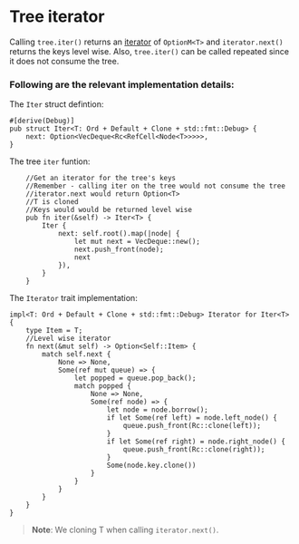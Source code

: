 # Tree iterator

Calling `tree.iter()` returns an [iterator](https://doc.rust-lang.org/std/iter/trait.Iterator.html) of `OptionM<T>` and `iterator.next()` returns the keys level wise. Also, `tree.iter()` can be 
called repeated since it does not consume the tree.

### Following are the relevant implementation details:

The `Iter` struct defintion:
```rust, ignore
#[derive(Debug)]
pub struct Iter<T: Ord + Default + Clone + std::fmt::Debug> {
    next: Option<VecDeque<Rc<RefCell<Node<T>>>>>,
}
```
The tree `iter` funtion:
```rust, ignore
    //Get an iterator for the tree's keys
    //Remember - calling iter on the tree would not consume the tree
    //iterator.next would return Option<T>
    //T is cloned
    //Keys would would be returned level wise
    pub fn iter(&self) -> Iter<T> {
        Iter {
            next: self.root().map(|node| {
                let mut next = VecDeque::new();
                next.push_front(node);
                next
            }),
        }
    }
```
The `Iterator` trait implementation:
```rust,ignore
impl<T: Ord + Default + Clone + std::fmt::Debug> Iterator for Iter<T> {
    type Item = T;
    //Level wise iterator
    fn next(&mut self) -> Option<Self::Item> {
        match self.next {
            None => None,
            Some(ref mut queue) => {
                let popped = queue.pop_back();
                match popped {
                    None => None,
                    Some(ref node) => {
                        let node = node.borrow();
                        if let Some(ref left) = node.left_node() {
                            queue.push_front(Rc::clone(left));
                        }
                        if let Some(ref right) = node.right_node() {
                            queue.push_front(Rc::clone(right));
                        }
                        Some(node.key.clone())
                    }
                }
            }
        }
    }
}
```
> **Note**: We cloning T when calling `iterator.next()`.

